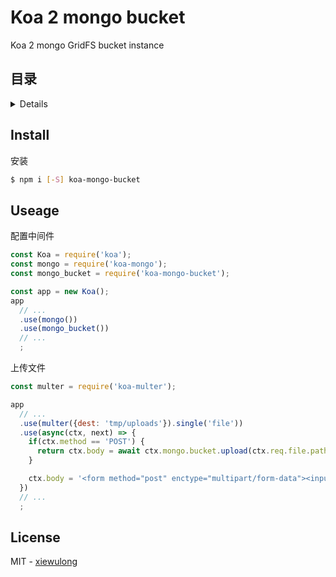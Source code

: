 # Koa 2 mongo bucket

Koa 2 mongo GridFS bucket instance

## 目录

<details>

* [安装](#install)
* [使用](#useage)
* [License](#license)

</details>

## Install

安装

```bash
$ npm i [-S] koa-mongo-bucket
```

## Useage

配置中间件

```js
const Koa = require('koa');
const mongo = require('koa-mongo');
const mongo_bucket = require('koa-mongo-bucket');

const app = new Koa();
app
  // ...
  .use(mongo())
  .use(mongo_bucket())
  // ...
  ;
```

上传文件

```js
const multer = require('koa-multer');

app
  // ...
  .use(multer({dest: 'tmp/uploads'}).single('file'))
  .use(async(ctx, next) => {
    if(ctx.method == 'POST') {
      return ctx.body = await ctx.mongo.bucket.upload(ctx.req.file.path, ctx.req.file.originalname);
    }

    ctx.body = '<form method="post" enctype="multipart/form-data"><input type="test" value="test" /><input type="file" name="file" /><button type="submit">Submit</button></form>';
  })
  // ...
  ;
```

## License

MIT - [xiewulong](https://github.com/xiewulong)
